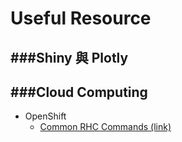 # Useful Resource

<script type="text/javascript" src="gitbook/app.js"></script>
<script type="text/javascript" src="js/general.js"></script>

###Shiny 與 Plotly
---


###Cloud Computing
---
* OpenShift
  * [Common RHC Commands (link)](https://developers.openshift.com/managing-your-applications/common-rhc-commands.html)


